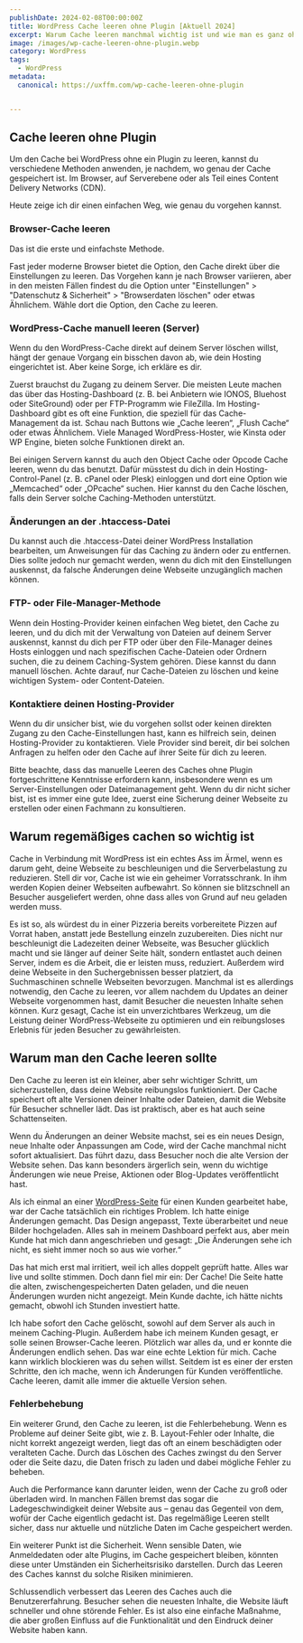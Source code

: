 ```yaml
---
publishDate: 2024-02-08T00:00:00Z
title: WordPress Cache leeren ohne Plugin [Aktuell 2024]
excerpt: Warum Cache leeren manchmal wichtig ist und wie man es ganz ohne Plugin schafft.
image: /images/wp-cache-leeren-ohne-plugin.webp
category: WordPress
tags:
  - WordPress
metadata:
  canonical: https://uxffm.com/wp-cache-leeren-ohne-plugin


---
```


## Cache leeren ohne Plugin

Um den Cache bei WordPress ohne ein Plugin zu leeren, kannst du verschiedene Methoden anwenden, je nachdem, wo genau der Cache gespeichert ist. Im Browser, auf Serverebene oder als Teil eines Content Delivery Networks (CDN). 

Heute zeige ich dir einen einfachen Weg, wie genau du vorgehen kannst.

### Browser-Cache leeren

Das ist die erste und einfachste Methode. 

Fast jeder moderne Browser bietet die Option, den Cache direkt über die Einstellungen zu leeren. Das Vorgehen kann je nach Browser variieren, aber in den meisten Fällen findest du die Option unter "Einstellungen" > "Datenschutz & Sicherheit" > "Browserdaten löschen" oder etwas Ähnlichem. Wähle dort die Option, den Cache zu leeren.

### WordPress-Cache manuell leeren (Server)

Wenn du den WordPress-Cache direkt auf deinem Server löschen willst, hängt der genaue Vorgang ein bisschen davon ab, wie dein Hosting eingerichtet ist. Aber keine Sorge, ich erkläre es dir.

Zuerst brauchst du Zugang zu deinem Server. Die meisten Leute machen das über das Hosting-Dashboard (z. B. bei Anbietern wie IONOS, Bluehost oder SiteGround) oder per FTP-Programm wie FileZilla. Im Hosting-Dashboard gibt es oft eine Funktion, die speziell für das Cache-Management da ist. Schau nach Buttons wie „Cache leeren“, „Flush Cache“ oder etwas Ähnlichem. Viele Managed WordPress-Hoster, wie Kinsta oder WP Engine, bieten solche Funktionen direkt an.

Bei einigen Servern kannst du auch den Object Cache oder Opcode Cache leeren, wenn du das benutzt. Dafür müsstest du dich in dein Hosting-Control-Panel (z. B. cPanel oder Plesk) einloggen und dort eine Option wie „Memcached“ oder „OPcache“ suchen. Hier kannst du den Cache löschen, falls dein Server solche Caching-Methoden unterstützt.

### Änderungen an der .htaccess-Datei

Du kannst auch die .htaccess-Datei deiner WordPress Installation bearbeiten, um Anweisungen für das Caching zu ändern oder zu entfernen. Dies sollte jedoch nur gemacht werden, wenn du dich mit den Einstellungen auskennst, da falsche Änderungen deine Webseite unzugänglich machen können.

### FTP- oder File-Manager-Methode
Wenn dein Hosting-Provider keinen einfachen Weg bietet, den Cache zu leeren, und du dich mit der Verwaltung von Dateien auf deinem Server auskennst, kannst du dich per FTP oder über den File-Manager deines Hosts einloggen und nach spezifischen Cache-Dateien oder Ordnern suchen, die zu deinem Caching-System gehören. Diese kannst du dann manuell löschen. Achte darauf, nur Cache-Dateien zu löschen und keine wichtigen System- oder Content-Dateien.

### Kontaktiere deinen Hosting-Provider

Wenn du dir unsicher bist, wie du vorgehen sollst oder keinen direkten Zugang zu den Cache-Einstellungen hast, kann es hilfreich sein, deinen Hosting-Provider zu kontaktieren. Viele Provider sind bereit, dir bei solchen Anfragen zu helfen oder den Cache auf ihrer Seite für dich zu leeren.

Bitte beachte, dass das manuelle Leeren des Caches ohne Plugin fortgeschrittene Kenntnisse erfordern kann, insbesondere wenn es um Server-Einstellungen oder Dateimanagement geht. Wenn du dir nicht sicher bist, ist es immer eine gute Idee, zuerst eine Sicherung deiner Webseite zu erstellen oder einen Fachmann zu konsultieren.

## Warum regemäßiges cachen so wichtig ist

Cache in Verbindung mit WordPress ist ein echtes Ass im Ärmel, wenn es darum geht, deine Webseite zu beschleunigen und die Serverbelastung zu reduzieren. Stell dir vor, Cache ist wie ein geheimer Vorratsschrank. In ihm werden Kopien deiner Webseiten aufbewahrt. So können sie blitzschnell an Besucher ausgeliefert werden, ohne dass alles von Grund auf neu geladen werden muss.

Es ist so, als würdest du in einer Pizzeria bereits vorbereitete Pizzen auf Vorrat haben, anstatt jede Bestellung einzeln zuzubereiten. Dies nicht nur beschleunigt die Ladezeiten deiner Webseite, was Besucher glücklich macht und sie länger auf deiner Seite hält, sondern entlastet auch deinen Server, indem es die Arbeit, die er leisten muss, reduziert. Außerdem wird deine Webseite in den Suchergebnissen besser platziert, da Suchmaschinen schnelle Webseiten bevorzugen. Manchmal ist es allerdings notwendig, den Cache zu leeren, vor allem nachdem du Updates an deiner Webseite vorgenommen hast, damit Besucher die neuesten Inhalte sehen können. Kurz gesagt, Cache ist ein unverzichtbares Werkzeug, um die Leistung deiner WordPress-Webseite zu optimieren und ein reibungsloses Erlebnis für jeden Besucher zu gewährleisten.

## Warum man den Cache leeren sollte

Den Cache zu leeren ist ein kleiner, aber sehr wichtiger Schritt, um sicherzustellen, dass deine Website reibungslos funktioniert. Der Cache speichert oft alte Versionen deiner Inhalte oder Dateien, damit die Website für Besucher schneller lädt. Das ist praktisch, aber es hat auch seine Schattenseiten.

Wenn du Änderungen an deiner Website machst, sei es ein neues Design, neue Inhalte oder Anpassungen am Code, wird der Cache manchmal nicht sofort aktualisiert. Das führt dazu, dass Besucher noch die alte Version der Website sehen. Das kann besonders ärgerlich sein, wenn du wichtige Änderungen wie neue Preise, Aktionen oder Blog-Updates veröffentlicht hast. 

Als ich einmal an einer <a href="/service/wordpress-frankfurt">WordPress-Seite</a> für einen Kunden gearbeitet habe, war der Cache tatsächlich ein richtiges Problem. Ich hatte einige Änderungen gemacht. Das Design angepasst, Texte überarbeitet und neue Bilder hochgeladen. Alles sah in meinem Dashboard perfekt aus, aber mein Kunde hat mich dann angeschrieben und gesagt: „Die Änderungen sehe ich nicht, es sieht immer noch so aus wie vorher.“

Das hat mich erst mal irritiert, weil ich alles doppelt geprüft hatte. Alles war live und sollte stimmen. Doch dann fiel mir ein: Der Cache! Die Seite hatte die alten, zwischengespeicherten Daten geladen, und die neuen Änderungen wurden nicht angezeigt. Mein Kunde dachte, ich hätte nichts gemacht, obwohl ich Stunden investiert hatte.

Ich habe sofort den Cache gelöscht, sowohl auf dem Server als auch in meinem Caching-Plugin. Außerdem habe ich meinem Kunden gesagt, er solle seinen Browser-Cache leeren. Plötzlich war alles da, und er konnte die Änderungen endlich sehen. Das war eine echte Lektion für mich. Cache kann wirklich blockieren was du sehen willst. Seitdem ist es einer der ersten Schritte, den ich mache, wenn ich Änderungen für Kunden veröffentliche. Cache leeren, damit alle immer die aktuelle Version sehen.


### Fehlerbehebung

Ein weiterer Grund, den Cache zu leeren, ist die Fehlerbehebung. Wenn es Probleme auf deiner Seite gibt, wie z. B. Layout-Fehler oder Inhalte, die nicht korrekt angezeigt werden, liegt das oft an einem beschädigten oder veralteten Cache. Durch das Löschen des Caches zwingst du den Server oder die Seite dazu, die Daten frisch zu laden und dabei mögliche Fehler zu beheben.

Auch die Performance kann darunter leiden, wenn der Cache zu groß oder überladen wird. In manchen Fällen bremst das sogar die Ladegeschwindigkeit deiner Website aus – genau das Gegenteil von dem, wofür der Cache eigentlich gedacht ist. Das regelmäßige Leeren stellt sicher, dass nur aktuelle und nützliche Daten im Cache gespeichert werden.

Ein weiterer Punkt ist die Sicherheit. Wenn sensible Daten, wie Anmeldedaten oder alte Plugins, im Cache gespeichert bleiben, könnten diese unter Umständen ein Sicherheitsrisiko darstellen. Durch das Leeren des Caches kannst du solche Risiken minimieren.

Schlussendlich verbessert das Leeren des Caches auch die Benutzererfahrung. Besucher sehen die neuesten Inhalte, die Website läuft schneller und ohne störende Fehler. Es ist also eine einfache Maßnahme, die aber großen Einfluss auf die Funktionalität und den Eindruck deiner Website haben kann.

